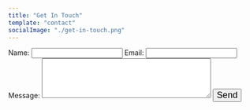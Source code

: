 ```yaml
---
title: "Get In Touch"
template: "contact"
socialImage: "./get-in-touch.png"
---
```

<form class="the-contact-form" name="plzcontactme" method="POST" data-netlify="true">
<label for="name">Name:</label>
<input type="text" id="name" name="user_name" />
<label for="mail">Email:</label>
<input type="email" id="mail" name="user_mail" />
<label for="note">Message:</label>
<textarea id="msg" name="user_message" rows="5" cols="40"></textarea>
<button style="font-size: 18px;" type="submit">Send</button>
</form>